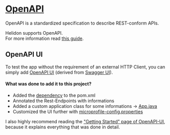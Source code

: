 # [OpenAPI](https://www.openapis.org/)

OpenAPI is a standardized specification to describe REST-conform APIs.

Helidon supports OpenAPI.<br>
For more information read [this guide](https://medium.com/helidon/project-helidon-and-openapi-54a1fadc75b1).

## OpenAPI UI
To test the app without the requirement of an external HTTP Client, you can simply add [OpenAPI UI](https://github.com/microprofile-extensions/openapi-ext/blob/main/openapi-ui/README.md) (derived from [Swagger UI](https://swagger.io/tools/swagger-ui/)).

#### What was done to add it to this project?
* Added the [dependency](https://mvnrepository.com/artifact/org.microprofile-ext.openapi-ext/openapi-ui) to the pom.xml
* Annotated the Rest-Endpoints with informations
* Added a custom application class for some informations → [App.java](../src/main/java/hackathon/microstream/service/system/App.java)
* Customized the UI further with [microprofile-config.properties](../src/main/resources/META-INF/microprofile-config.properties#L9-L11)

I also highly recommend reading the ["Getting Started" page of OpenAPI-UI](https://github.com/microprofile-extensions/openapi-ext/blob/main/openapi-ui/README.md#getting-started), because it explains everything that was done in detail.
